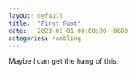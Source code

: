 ```yaml
---
layout: default
title:  "First Post"
date:   2023-03-01 08:00:00 -0600
categories: rambling
---
```

Maybe I can get the hang of this.